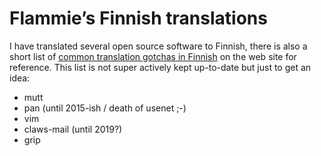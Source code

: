 # Flammie’s Finnish translations

I have translated several open source software to Finnish, there is also a short
list of [common translation gotchas in Finnish](finnish-translator-notes.html)
on the web site for reference. This list is not super actively kept up-to-date
but just to get an idea:

* mutt
* pan (until 2015-ish / death of usenet ;-)
* vim
* claws-mail (until 2019?)
* grip

